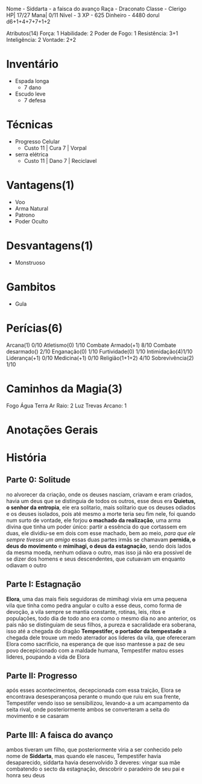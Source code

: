 Nome - Siddarta - a faisca do avanço
Raça - Draconato
Classe - Clerigo
HP| 17/27
Mana| 0/11
Nível -  3
XP - 625
Dinheiro -  4480 dorul
d6+1+4+7+7+1+2

Atributos(14)
Força: 1
Habilidade: 2 
Poder de Fogo: 1
Resistência: 3+1
Inteligência: 2
Vontade: 2+2
# Inventário
- Espada longa
	- 7 dano
- Escudo leve
	- 7 defesa

# Técnicas
- Progresso Celular
	- Custo 11 | Cura 7 | Vorpal
- serra elétrica
	- Custo 11 | Dano 7 | Reciclavel

# Vantagens(1)
- Voo
- Arma Natural
- Patrono
- Poder Oculto 

# Desvantagens(1)
- Monstruoso

# Gambitos
- Gula

# Perícias(6)
Arcana(1) 0/10
Atletismo(0) 1/10
Combate Armado(+1) 8/10
Combate desarmado() 2/10
Enganação(0) 1/10
Furtividade(0) 1/10
Intimidação(4)1/10
Liderança(+1) 0/10
Medicina(+1) 0/10
Religião(1+1+2) 4/10
Sobrevivência(2) 1/10


# Caminhos da Magia(3)
Fogo 
Água 
Terra 
Ar 
Raio: 2 
Luz 
Trevas 
Arcano: 1 

# Anotações Gerais

# História
## Parte 0: Solitude
no alvorecer da criação, onde os deuses nasciam, criavam e eram criados, havia um deus que se distinguia de todos os outros, esse deus era **Quietus, o senhor da entropia**, ele era solitario, mais solitario que os deuses odiados e os deuses isolados, pois até mesmo a morte teria seu fim nele, foi quando num surto de vontade, ele forjou **o machado da realização**, uma arma divina que tinha um poder único: partir a essência do que cortassem em duas, ele dividiu-se em dois com esse machado, bem ao meio, *para que ele sempre tivesse um amigo*
essas duas partes irmãs se chamavam **pernida, o deus do movimento** e **mimihagi, o deus da estagnação**, sendo dois lados da mesma moeda, nenhum odiava o outro, mas isso já não era possivel de se dizer dos homens e seus descendentes, que cutuavam um enquanto odiavam o outro

## Parte I: Estagnação
**Elora**, uma das mais fieis seguidoras de mimihagi vivia em uma pequena vila que tinha como pedra angular o culto a esse deus, como forma de devoção, a vila sempre se mantia constante, rotinas, leis, ritos e populações, todo dia de todo ano era como o mesmo dia no ano anterior, os pais não se distinguiam de seus filhos, a pureza e sacralidade era soberana, isso até a chegada do dragão **Tempestifer, o portador da tempestade**
a chegada dele trouxe um medo aterrador aos lideres da vila, que ofereceram Elora como sacrificio, na esperança de que isso mantesse a paz de seu povo
decepicionado com a maldade humana, Tempestifer matou esses lideres, poupando a vida de Elora

## Parte II: Progresso
após esses acontecimentos, decepcionada com essa traição, Elora se encontrava desesperançosa perante o mundo que ruiu em sua frente, Tempestifer vendo isso se sensibilizou, levando-a a um acampamento da seita rival, onde posteriormente ambos se converteram a seita do movimento e se casaram

## Parte III: A faisca do avanço
ambos tiveram um filho, que posteriormente viria a ser conhecido pelo nome de **Siddarta**, mas quando ele nasceu, Tempestifer havia desaparecido, siddarta havia desenvolvido 3 deveres: vingar sua mãe combatendo o secto da estagnação, descobrir o paradeiro de seu pai e honra seu deus